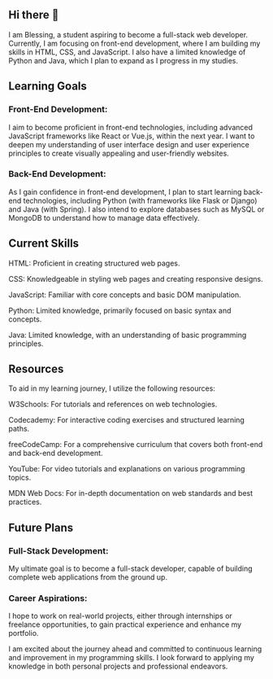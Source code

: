 ## Hi there 👋
I am Blessing, a student aspiring to become a full-stack web developer. Currently, I am focusing on front-end development, where I am building my skills in HTML, CSS, and JavaScript. I also have a limited knowledge of Python and Java, which I plan to expand as I progress in my studies.

## Learning Goals
### Front-End Development:
I aim to become proficient in front-end technologies, including advanced JavaScript frameworks like React or Vue.js, within the next year.
I want to deepen my understanding of user interface design and user experience principles to create visually appealing and user-friendly websites.

### Back-End Development:
As I gain confidence in front-end development, I plan to start learning back-end technologies, including Python (with frameworks like Flask or Django) and Java (with Spring).
I also intend to explore databases such as MySQL or MongoDB to understand how to manage data effectively.

## Current Skills
HTML: Proficient in creating structured web pages.

CSS: Knowledgeable in styling web pages and creating responsive designs.

JavaScript: Familiar with core concepts and basic DOM manipulation.

Python: Limited knowledge, primarily focused on basic syntax and concepts.

Java: Limited knowledge, with an understanding of basic programming principles.

## Resources
To aid in my learning journey, I utilize the following resources:

W3Schools: For tutorials and references on web technologies.

Codecademy: For interactive coding exercises and structured learning paths.

freeCodeCamp: For a comprehensive curriculum that covers both front-end and back-end development.

YouTube: For video tutorials and explanations on various programming topics.

MDN Web Docs: For in-depth documentation on web standards and best practices.

## Future Plans
### Full-Stack Development:
My ultimate goal is to become a full-stack developer, capable of building complete web applications from the ground up.

### Career Aspirations:
I hope to work on real-world projects, either through internships or freelance opportunities, to gain practical experience and enhance my portfolio.

I am excited about the journey ahead and committed to continuous learning and improvement in my programming skills. I look forward to applying my knowledge in both personal projects and professional endeavors.
<!--
**BlessingMokoena/BlessingMokoena** is a ✨ _special_ ✨ repository because its `README.md` (this file) appears on your GitHub profile.

Here are some ideas to get you started:

- 🔭 I’m currently working on ...
- 🌱 I’m currently learning ...
- 👯 I’m looking to collaborate on ...
- 🤔 I’m looking for help with ...
- 💬 Ask me about ...
- 📫 How to reach me: ...
- 😄 Pronouns: ...
- ⚡ Fun fact: ...
-->
